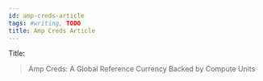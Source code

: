 ```yaml
---
id: amp-creds-article
tags: #writing, TODO
title: Amp Creds Article
---
```


Title:

> Amp Creds: A Global Reference Currency Backed by Compute Units
